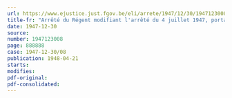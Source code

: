 ```yaml
---
url: https://www.ejustice.just.fgov.be/eli/arrete/1947/12/30/1947123008/justel
title-fr: "Arrêté du Régent modifiant l'arrêté du 4 juillet 1947, portant fixation du cadre organique et des barèmes du personnel du Ministère de la Justice"
date: 1947-12-30
source:
number: 1947123008
page: 888888
case: 1947-12-30/08
publication: 1948-04-21
starts:
modifies:
pdf-original:
pdf-consolidated:
---
```



